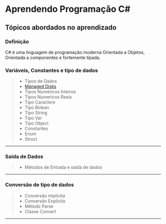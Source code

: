 # Aprendendo Programação C#

## Tópicos abordados no aprendizado

### Definição

C# é uma linguagem de programação moderna Orientada a Objetos, Orientada a componentes e fortemente tipada.

### Variáveis, Constantes e tipo de dados

> * Tipos de Dados
> * [Managed Disks](#managed-disks)
> * Tipos Numericos Inteiros
> * Tipos Numericos Reais
> * Tipo Caractere
> * Tipo Bolean
> * Tipo String
> * Tipo Var
> * Tipo Object
> * Constantes
> * Enum
> * Struct
---
### Saida de Dados

> * Métodos de Entrada e saída de dados
---
### Conversão de tipo de dados

> * Conversão implicita
> * Conversão Explícita 
> * Método Parse
> * Classe Convert
---

